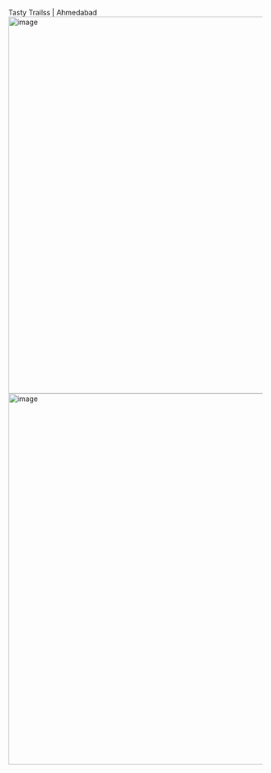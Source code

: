 Tasty Trailss | Ahmedabad
<img width="747" alt="image" src="https://github.com/pratyushdev-codes/TastyTrailss/assets/109750976/0cf98336-914f-4538-8df5-f8bfd585174f">
<img width="736" alt="image" src="https://github.com/pratyushdev-codes/TastyTrailss/assets/109750976/2c8f9ae3-a61f-43f4-8f41-278fb6e8942d">
